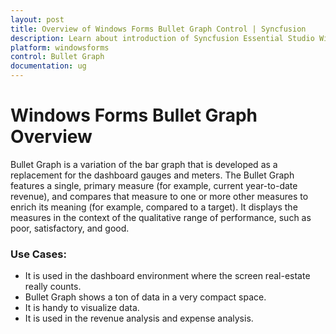 ```yaml
---
layout: post
title: Overview of Windows Forms Bullet Graph Control | Syncfusion
description: Learn about introduction of Syncfusion Essential Studio Windows Forms Bullet Graph control and more details.
platform: windowsforms
control: Bullet Graph
documentation: ug
---
```


# Windows Forms Bullet Graph Overview

Bullet Graph is a variation of the bar graph that is developed as a replacement for the dashboard gauges and meters. The Bullet Graph features a single, primary measure (for example, current year-to-date revenue), and compares that measure to one or more other measures to enrich its meaning (for example, compared to a target). It displays the measures in the context of the qualitative range of performance, such as poor, satisfactory, and good.

### Use Cases:

* It is used in the dashboard environment where the screen real-estate really counts.
* Bullet Graph shows a ton of data in a very compact space.
* It is handy to visualize data.
* It is used in the revenue analysis and expense analysis.
